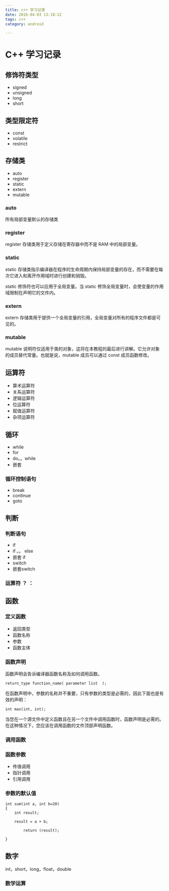 ```yaml
---
title: c++ 学习记录
date: 2016-04-03 13:18:12
tags: c++
category: android

---
```


# C++ 学习记录

## 修饰符类型
- signed
- unsigned
- long
- short

<!--more-->

## 类型限定符
- const
- volatile
- restrict

## 存储类
- auto
- register
- static
- extern
- mutable

### auto
所有局部变量默认的存储类

### register
register 存储类用于定义存储在寄存器中而不是 RAM 中的局部变量。

### static
static 存储类指示编译器在程序的生命周期内保持局部变量的存在，而不需要在每次它进入和离开作用域时进行创建和销毁。

static 修饰符也可以应用于全局变量。当 static 修饰全局变量时，会使变量的作用域限制在声明它的文件内。

### extern
extern 存储类用于提供一个全局变量的引用，全局变量对所有的程序文件都是可见的。

### mutable
mutable 说明符仅适用于类的对象，这将在本教程的最后进行讲解。它允许对象的成员替代常量。也就是说，mutable 成员可以通过 const 成员函数修改。

## 运算符
- 算术运算符
- 关系运算符
- 逻辑运算符
- 位运算符
- 赋值运算符
- 杂项运算符

## 循环
- while
- for
- do。。while
- 嵌套


### 循环控制语句
- break
- continue
- goto

## 判断

### 判断语句
- if
- if 。。 else
- 嵌套 if
- switch
- 嵌套switch

### 运算符 ？ ：

## 函数

### 定义函数
- 返回类型
- 函数名称
- 参数
- 函数主体


### 函数声明
函数声明会告诉编译器函数名称及如何调用函数。

	return_type function_name( parameter list  );

在函数声明中，参数的名称并不重要，只有参数的类型是必需的，因此下面也是有效的声明：

	int max(int, int);

当您在一个源文件中定义函数且在另一个文件中调用函数时，函数声明是必需的。在这种情况下，您应该在调用函数的文件顶部声明函数。

### 调用函数

### 函数参数
- 传值调用
- 指针调用
- 引用调用


### 参数的默认值

	int sum(int a, int b=20)
	{
		int result;

		result = a + b;
      
        	return (result);

	}

## 数字
int，short，long，float，double


### 数学运算








